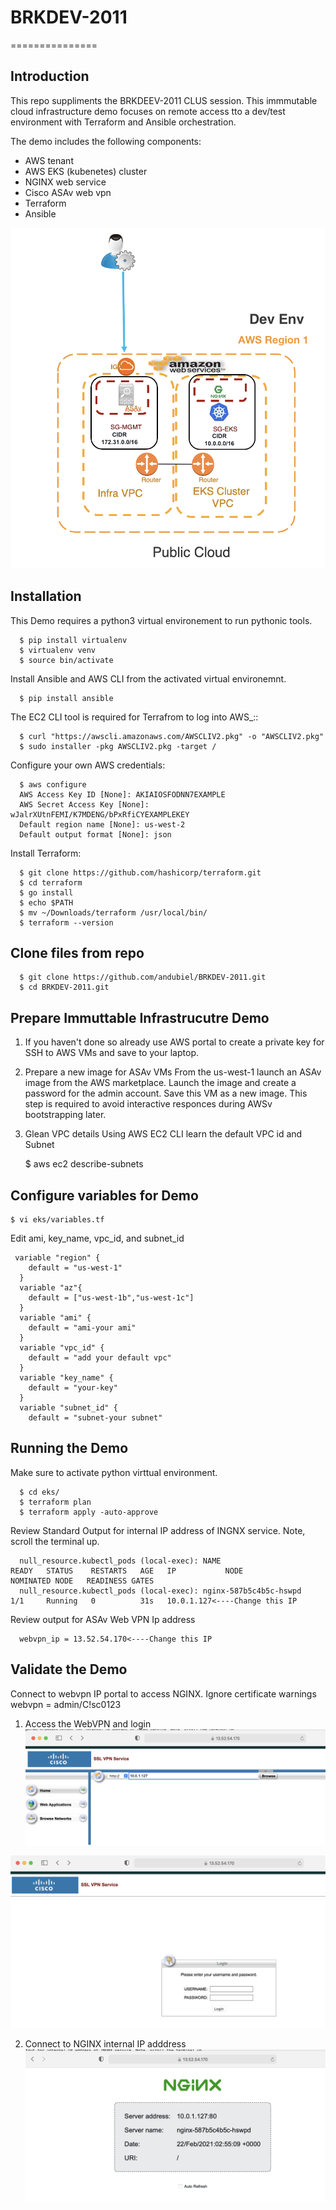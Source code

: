 # BRKDEV-2011
===============

Introduction
------------

This repo suppliments the BRKDEEV-2011 CLUS session. This immmutable cloud infrastructure demo focuses on remote access tto a dev/test environment with Terraform and Ansible orchestration.

The demo includes the following components:

- AWS tenant
- AWS EKS (kubenetes) cluster
- NGINX web service
- Cisco ASAv web vpn
- Terraform
- Ansible

![Demo](https://github.com/andubiel/BRKDEV-2011/blob/main/images/Screen%20Shot%202021-02-21%20at%2010.11.08%20PM.png)

Installation
------------
This Demo requires a python3 virtual environement to run pythonic tools.

      $ pip install virtualenv
      $ virtualenv venv
      $ source bin/activate
   
   
Install Ansible and AWS CLI from the activated virtual environemnt.

      $ pip install ansible


The EC2 CLI tool is required for Terrafrom to log into AWS_::

      $ curl "https://awscli.amazonaws.com/AWSCLIV2.pkg" -o "AWSCLIV2.pkg"
      $ sudo installer -pkg AWSCLIV2.pkg -target /

Configure your own AWS credentials:

      $ aws configure
      AWS Access Key ID [None]: AKIAIOSFODNN7EXAMPLE
      AWS Secret Access Key [None]: wJalrXUtnFEMI/K7MDENG/bPxRfiCYEXAMPLEKEY
      Default region name [None]: us-west-2
      Default output format [None]: json
   
Install Terraform:

      $ git clone https://github.com/hashicorp/terraform.git
      $ cd terraform
      $ go install
      $ echo $PATH
      $ mv ~/Downloads/terraform /usr/local/bin/
      $ terraform --version
      
Clone files from repo
------------

      $ git clone https://github.com/andubiel/BRKDEV-2011.git
      $ cd BRKDEV-2011.git
      

Prepare Immuttable Infrastrucutre Demo
------------

1) If you haven't done so already use AWS portal to create a private key for SSH to AWS VMs and save to your laptop.
 
2) Prepare a new image for ASAv VMs
From the us-west-1 launch an ASAv image from the AWS marketplace. Launch the image and create a password for the admin account. Save this VM as a new image. This step is required to avoid interactive responces during AWSv bootstrapping later.

3) Glean VPC details 
Using AWS EC2 CLI learn the default VPC id and Subnet

    $ aws ec2 describe-subnets


Configure variables for Demo
------------

    $ vi eks/variables.tf
Edit ami, key_name, vpc_id, and subnet_id

     variable "region" {
        default = "us-west-1"
      }
      variable "az"{
        default = ["us-west-1b","us-west-1c"]
      }
      variable "ami" {
        default = "ami-your ami"
      }
      variable "vpc_id" {
        default = "add your default vpc"
      }
      variable "key_name" {
        default = "your-key"
      }
      variable "subnet_id" {
        default = "subnet-your subnet"

Running the Demo
------------

Make sure to activate python virttual environment.

      $ cd eks/
      $ terraform plan
      $ terraform apply -auto-approve
      
      
Review Standard Output for internal IP address of INGNX service. Note, scroll the terminal up. 
      
      null_resource.kubectl_pods (local-exec): NAME                     READY   STATUS    RESTARTS   AGE   IP           NODE                                             NOMINATED NODE   READINESS GATES
      null_resource.kubectl_pods (local-exec): nginx-587b5c4b5c-hswpd   1/1     Running   0          31s   10.0.1.127<----Change this IP

Review output for ASAv Web VPN Ip address

      webvpn_ip = 13.52.54.170<----Change this IP
      
Validate the Demo
------------
Connect to webvpn IP portal to access NGINX.
Ignore certificate warnings
webvpn = admin/C!sc0123

1) Access the WebVPN and login
![Access Webvpn](https://github.com/andubiel/BRKDEV-2011/blob/main/images/Screen%20Shot%202021-02-21%20at%209.55.06%20PM.png)

![Login Webvpn](https://github.com/andubiel/BRKDEV-2011/blob/main/images/Screen%20Shot%202021-02-21%20at%209.53.17%20PM.png)


2) Connect to NGINX internal IP adddress
![Connect](https://github.com/andubiel/BRKDEV-2011/blob/main/images/Screen%20Shot%202021-02-21%20at%209.55.16%20PM.png)

      
      
     
    
